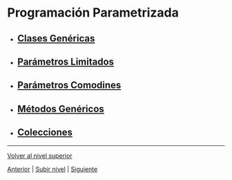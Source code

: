# Programación Parametrizada

- ## [Clases Genéricas](u1genericClasses/README.md)
- ## [Parámetros Limitados](u2boundedTypeParameters/README.md)
- ## [Parámetros Comodines](u3wildcardParameters/README.md)
- ## [Métodos Genéricos](u4genericMethods/README.md)
- ## [Colecciones](u5collections/README.md)


---

[Volver al nivel superior](../README.md)



[Anterior](../u7exceptionHandling/README.md) | [Subir nivel](../README.md) | [Siguiente](../u2imperativeProgramming/README.md)
